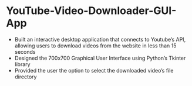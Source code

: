 # YouTube-Video-Downloader-GUI-App
* Built an interactive desktop application that connects to Youtube’s API, allowing users to download videos from the website in less than 15 seconds
* Designed the 700x700 Graphical User Interface using Python’s Tkinter library
* Provided the user the option to select the downloaded video’s file directory

